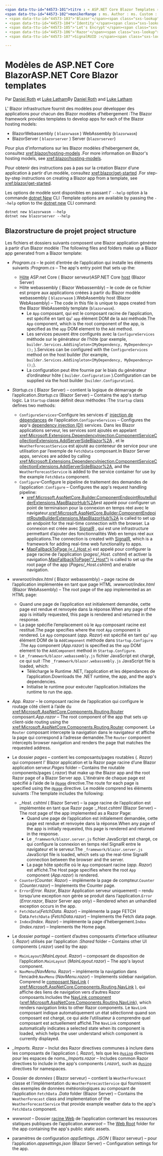 ```yaml
---
<span data-ttu-id="44573-101">titre : « ASP.NET Core Blazor Templates » auteur : Description : « en savoir plus sur Blazor les modèles d’application ASP.net Core et la Blazor structure de projet ».</span><span class="sxs-lookup"><span data-stu-id="44573-101">title: 'ASP.NET Core Blazor templates' author: description: 'Learn about ASP.NET Core Blazor app templates and Blazor project structure.'</span></span>
<span data-ttu-id="44573-102">monikerRange : ms. Author : ms. Custom : ms. Date : No-Loc :</span><span class="sxs-lookup"><span data-stu-id="44573-102">monikerRange: ms.author: ms.custom: ms.date: no-loc:</span></span>
- <span data-ttu-id="44573-103">'Blazor'</span><span class="sxs-lookup"><span data-stu-id="44573-103">'Blazor'</span></span>
- <span data-ttu-id="44573-104">'Identity'</span><span class="sxs-lookup"><span data-stu-id="44573-104">'Identity'</span></span>
- <span data-ttu-id="44573-105">'Let's Encrypt'</span><span class="sxs-lookup"><span data-stu-id="44573-105">'Let's Encrypt'</span></span>
- <span data-ttu-id="44573-106">'Razor'</span><span class="sxs-lookup"><span data-stu-id="44573-106">'Razor'</span></span>
- <span data-ttu-id="44573-107">SignalRUID :</span><span class="sxs-lookup"><span data-stu-id="44573-107">'SignalR' uid:</span></span> 

---
```

# <a name="aspnet-core-blazor-templates"></a><span data-ttu-id="44573-108">Modèles de ASP.NET Core Blazor</span><span class="sxs-lookup"><span data-stu-id="44573-108">ASP.NET Core Blazor templates</span></span>

<span data-ttu-id="44573-109">Par [Daniel Roth](https://github.com/danroth27) et [Luke Latham](https://github.com/guardrex)</span><span class="sxs-lookup"><span data-stu-id="44573-109">By [Daniel Roth](https://github.com/danroth27) and [Luke Latham](https://github.com/guardrex)</span></span>

<span data-ttu-id="44573-110">L' Blazor infrastructure fournit des modèles pour développer des applications pour chacun des Blazor modèles d’hébergement :</span><span class="sxs-lookup"><span data-stu-id="44573-110">The Blazor framework provides templates to develop apps for each of the Blazor hosting models:</span></span>

* Blazor<span data-ttu-id="44573-111">Webassembly ( `blazorwasm` )</span><span class="sxs-lookup"><span data-stu-id="44573-111"> WebAssembly (`blazorwasm`)</span></span>
* Blazor<span data-ttu-id="44573-112">Server ( `blazorserver` )</span><span class="sxs-lookup"><span data-stu-id="44573-112"> Server (`blazorserver`)</span></span>

<span data-ttu-id="44573-113">Pour plus d’informations sur les Blazor modèles d’hébergement de, consultez <xref:blazor/hosting-models> .</span><span class="sxs-lookup"><span data-stu-id="44573-113">For more information on Blazor's hosting models, see <xref:blazor/hosting-models>.</span></span>

<span data-ttu-id="44573-114">Pour obtenir des instructions pas à pas sur la création Blazor d’une application à partir d’un modèle, consultez <xref:blazor/get-started> .</span><span class="sxs-lookup"><span data-stu-id="44573-114">For step-by-step instructions on creating a Blazor app from a template, see <xref:blazor/get-started>.</span></span>

<span data-ttu-id="44573-115">Les options de modèle sont disponibles en passant l' `--help` option à la commande [dotnet New](/dotnet/core/tools/dotnet-new) CLI :</span><span class="sxs-lookup"><span data-stu-id="44573-115">Template options are available by passing the `--help` option to the [dotnet new](/dotnet/core/tools/dotnet-new) CLI command:</span></span>

```dotnetcli
dotnet new blazorwasm --help
dotnet new blazorserver --help
```

## <a name="blazor-project-structure"></a>Blazor<span data-ttu-id="44573-116">structure de projet</span><span class="sxs-lookup"><span data-stu-id="44573-116"> project structure</span></span>

<span data-ttu-id="44573-117">Les fichiers et dossiers suivants composent une Blazor application générée à partir d’un Blazor modèle :</span><span class="sxs-lookup"><span data-stu-id="44573-117">The following files and folders make up a Blazor app generated from a Blazor template:</span></span>

* <span data-ttu-id="44573-118">*Program.cs* &ndash; le point d’entrée de l’application qui installe les éléments suivants :</span><span class="sxs-lookup"><span data-stu-id="44573-118">*Program.cs* &ndash; The app's entry point that sets up the:</span></span>

  * <span data-ttu-id="44573-119">[Hôte](xref:fundamentals/host/generic-host) ASP.net Core ( Blazor serveur)</span><span class="sxs-lookup"><span data-stu-id="44573-119">ASP.NET Core [host](xref:fundamentals/host/generic-host) (Blazor Server)</span></span>
  * <span data-ttu-id="44573-120">Hôte webassembly ( Blazor Webassembly) &ndash; le code de ce fichier est propre aux applications créées à partir du Blazor modèle webassembly ( `blazorwasm` ).</span><span class="sxs-lookup"><span data-stu-id="44573-120">WebAssembly host (Blazor WebAssembly) &ndash; The code in this file is unique to apps created from the Blazor WebAssembly template (`blazorwasm`).</span></span>
    * <span data-ttu-id="44573-121">Le `App` composant, qui est le composant racine de l’application, est spécifié en tant qu' `app` élément DOM de la `Add` méthode.</span><span class="sxs-lookup"><span data-stu-id="44573-121">The `App` component, which is the root component of the app, is specified as the `app` DOM element to the `Add` method.</span></span>
    * <span data-ttu-id="44573-122">Les services peuvent être configurés avec la `ConfigureServices` méthode sur le générateur de l’hôte (par exemple, `builder.Services.AddSingleton<IMyDependency, MyDependency>();` ).</span><span class="sxs-lookup"><span data-stu-id="44573-122">Services can be configured with the `ConfigureServices` method on the host builder (for example, `builder.Services.AddSingleton<IMyDependency, MyDependency>();`).</span></span>
    * <span data-ttu-id="44573-123">La configuration peut être fournie par le biais du générateur d’ordinateur hôte ( `builder.Configuration` ).</span><span class="sxs-lookup"><span data-stu-id="44573-123">Configuration can be supplied via the host builder (`builder.Configuration`).</span></span>

* <span data-ttu-id="44573-124">*Startup.cs* ( Blazor Server) &ndash; contient la logique de démarrage de l’application.</span><span class="sxs-lookup"><span data-stu-id="44573-124">*Startup.cs* (Blazor Server) &ndash; Contains the app's startup logic.</span></span> <span data-ttu-id="44573-125">La `Startup` classe définit deux méthodes :</span><span class="sxs-lookup"><span data-stu-id="44573-125">The `Startup` class defines two methods:</span></span>

  * <span data-ttu-id="44573-126">`ConfigureServices`&ndash;Configure les services d' [injection de dépendances](xref:fundamentals/dependency-injection) de l’application.</span><span class="sxs-lookup"><span data-stu-id="44573-126">`ConfigureServices` &ndash; Configures the app's [dependency injection (DI)](xref:fundamentals/dependency-injection) services.</span></span> <span data-ttu-id="44573-127">Dans les Blazor applications serveur, les services sont ajoutés en appelant <xref:Microsoft.Extensions.DependencyInjection.ComponentServiceCollectionExtensions.AddServerSideBlazor%2A> , et le `WeatherForecastService` est ajouté au conteneur de service pour une utilisation par l’exemple de `FetchData` composant.</span><span class="sxs-lookup"><span data-stu-id="44573-127">In Blazor Server apps, services are added by calling <xref:Microsoft.Extensions.DependencyInjection.ComponentServiceCollectionExtensions.AddServerSideBlazor%2A>, and the `WeatherForecastService` is added to the service container for use by the example `FetchData` component.</span></span>
  * <span data-ttu-id="44573-128">`Configure`&ndash;Configure le pipeline de traitement des demandes de l’application :</span><span class="sxs-lookup"><span data-stu-id="44573-128">`Configure` &ndash; Configures the app's request handling pipeline:</span></span>
    * <span data-ttu-id="44573-129"><xref:Microsoft.AspNetCore.Builder.ComponentEndpointRouteBuilderExtensions.MapBlazorHub%2A>est appelé pour configurer un point de terminaison pour la connexion en temps réel avec le navigateur.</span><span class="sxs-lookup"><span data-stu-id="44573-129"><xref:Microsoft.AspNetCore.Builder.ComponentEndpointRouteBuilderExtensions.MapBlazorHub%2A> is called to set up an endpoint for the real-time connection with the browser.</span></span> <span data-ttu-id="44573-130">La connexion est créée avec [SignalR](xref:signalr/introduction) , qui est une infrastructure permettant d’ajouter des fonctionnalités Web en temps réel aux applications.</span><span class="sxs-lookup"><span data-stu-id="44573-130">The connection is created with [SignalR](xref:signalr/introduction), which is a framework for adding real-time web functionality to apps.</span></span>
    * <span data-ttu-id="44573-131">[MapFallbackToPage (« /_Host »)](xref:Microsoft.AspNetCore.Builder.RazorPagesEndpointRouteBuilderExtensions.MapFallbackToPage*) est appelé pour configurer la page racine de l’application (*pages/_Host. cshtml*) et activer la navigation.</span><span class="sxs-lookup"><span data-stu-id="44573-131">[MapFallbackToPage("/_Host")](xref:Microsoft.AspNetCore.Builder.RazorPagesEndpointRouteBuilderExtensions.MapFallbackToPage*) is called to set up the root page of the app (*Pages/_Host.cshtml*) and enable navigation.</span></span>

* <span data-ttu-id="44573-132">*wwwroot/index.html* ( Blazor webassembly) &ndash; page racine de l’application implémentée en tant que page HTML :</span><span class="sxs-lookup"><span data-stu-id="44573-132">*wwwroot/index.html* (Blazor WebAssembly) &ndash; The root page of the app implemented as an HTML page:</span></span>
  * <span data-ttu-id="44573-133">Quand une page de l’application est initialement demandée, cette page est rendue et renvoyée dans la réponse.</span><span class="sxs-lookup"><span data-stu-id="44573-133">When any page of the app is initially requested, this page is rendered and returned in the response.</span></span>
  * <span data-ttu-id="44573-134">La page spécifie l’emplacement où le `App` composant racine est restitué.</span><span class="sxs-lookup"><span data-stu-id="44573-134">The page specifies where the root `App` component is rendered.</span></span> <span data-ttu-id="44573-135">Le `App` composant (*app. Razor*) est spécifié en tant qu' `app` élément DOM de la `AddComponent` méthode dans `Startup.Configure` .</span><span class="sxs-lookup"><span data-stu-id="44573-135">The `App` component (*App.razor*) is specified as the `app` DOM element to the `AddComponent` method in `Startup.Configure`.</span></span>
  * <span data-ttu-id="44573-136">Le `_framework/blazor.webassembly.js` fichier JavaScript est chargé, ce qui suit :</span><span class="sxs-lookup"><span data-stu-id="44573-136">The `_framework/blazor.webassembly.js` JavaScript file is loaded, which:</span></span>
    * <span data-ttu-id="44573-137">Télécharge le Runtime .NET, l’application et les dépendances de l’application.</span><span class="sxs-lookup"><span data-stu-id="44573-137">Downloads the .NET runtime, the app, and the app's dependencies.</span></span>
    * <span data-ttu-id="44573-138">Initialise le runtime pour exécuter l’application.</span><span class="sxs-lookup"><span data-stu-id="44573-138">Initializes the runtime to run the app.</span></span>

* <span data-ttu-id="44573-139">*App. Razor* &ndash; le composant racine de l’application qui configure le routage côté client à l’aide du <xref:Microsoft.AspNetCore.Components.Routing.Router> composant.</span><span class="sxs-lookup"><span data-stu-id="44573-139">*App.razor* &ndash; The root component of the app that sets up client-side routing using the <xref:Microsoft.AspNetCore.Components.Routing.Router> component.</span></span> <span data-ttu-id="44573-140">Le `Router` composant intercepte la navigation dans le navigateur et affiche la page qui correspond à l’adresse demandée.</span><span class="sxs-lookup"><span data-stu-id="44573-140">The `Router` component intercepts browser navigation and renders the page that matches the requested address.</span></span>

* <span data-ttu-id="44573-141">Le dossier *pages* &ndash; contient les composants/pages routables (*. Razor*) qui composent l' Blazor application et la Razor page racine d’une Blazor application serveur.</span><span class="sxs-lookup"><span data-stu-id="44573-141">*Pages* folder &ndash; Contains the routable components/pages (*.razor*) that make up the Blazor app and the root Razor page of a Blazor Server app.</span></span> <span data-ttu-id="44573-142">L’itinéraire de chaque page est spécifié à l’aide de la [`@page`](xref:mvc/views/razor#page) directive.</span><span class="sxs-lookup"><span data-stu-id="44573-142">The route for each page is specified using the [`@page`](xref:mvc/views/razor#page) directive.</span></span> <span data-ttu-id="44573-143">Le modèle comprend les éléments suivants :</span><span class="sxs-lookup"><span data-stu-id="44573-143">The template includes the following:</span></span>
  * <span data-ttu-id="44573-144">*_Host. cshtml* ( Blazor Server) &ndash; la page racine de l’application est implémentée en tant que Razor page :</span><span class="sxs-lookup"><span data-stu-id="44573-144">*_Host.cshtml* (Blazor Server) &ndash; The root page of the app implemented as a Razor Page:</span></span>
    * <span data-ttu-id="44573-145">Quand une page de l’application est initialement demandée, cette page est rendue et renvoyée dans la réponse.</span><span class="sxs-lookup"><span data-stu-id="44573-145">When any page of the app is initially requested, this page is rendered and returned in the response.</span></span>
    * <span data-ttu-id="44573-146">Le `_framework/blazor.server.js` fichier JavaScript est chargé, ce qui configure la connexion en temps réel SignalR entre le navigateur et le serveur.</span><span class="sxs-lookup"><span data-stu-id="44573-146">The `_framework/blazor.server.js` JavaScript file is loaded, which sets up the real-time SignalR connection between the browser and the server.</span></span>
    * <span data-ttu-id="44573-147">La page hôte spécifie où le `App` composant racine (*app. Razor*) est affiché.</span><span class="sxs-lookup"><span data-stu-id="44573-147">The Host page specifies where the root `App` component (*App.razor*) is rendered.</span></span>
  * <span data-ttu-id="44573-148">`Counter`(*Counter. Razor*) &ndash; implémente la page de compteur.</span><span class="sxs-lookup"><span data-stu-id="44573-148">`Counter` (*Counter.razor*) &ndash; Implements the Counter page.</span></span>
  * <span data-ttu-id="44573-149">`Error`(*Error. Razor*, Blazor Application serveur uniquement) &ndash; rendu lorsqu’une exception non gérée se produit dans l’application.</span><span class="sxs-lookup"><span data-stu-id="44573-149">`Error` (*Error.razor*, Blazor Server app only) &ndash; Rendered when an unhandled exception occurs in the app.</span></span>
  * <span data-ttu-id="44573-150">`FetchData`(*FetchData. Razor*) &ndash; implémente la page FETCH Data.</span><span class="sxs-lookup"><span data-stu-id="44573-150">`FetchData` (*FetchData.razor*) &ndash; Implements the Fetch data page.</span></span>
  * <span data-ttu-id="44573-151">`Index`(*Index. Razor*) &ndash; implémente la page d’hébergement.</span><span class="sxs-lookup"><span data-stu-id="44573-151">`Index` (*Index.razor*) &ndash; Implements the Home page.</span></span>

* <span data-ttu-id="44573-152">Le dossier *partagé* &ndash; contient d’autres composants d’interface utilisateur (*. Razor*) utilisés par l’application :</span><span class="sxs-lookup"><span data-stu-id="44573-152">*Shared* folder &ndash; Contains other UI components (*.razor*) used by the app:</span></span>
  * <span data-ttu-id="44573-153">`MainLayout`(*MainLayout. Razor*) &ndash; composant de disposition de l’application.</span><span class="sxs-lookup"><span data-stu-id="44573-153">`MainLayout` (*MainLayout.razor*) &ndash; The app's layout component.</span></span>
  * <span data-ttu-id="44573-154">`NavMenu`(*NavMenu. Razor*) &ndash; implémente la navigation dans l’encadré.</span><span class="sxs-lookup"><span data-stu-id="44573-154">`NavMenu` (*NavMenu.razor*) &ndash; Implements sidebar navigation.</span></span> <span data-ttu-id="44573-155">Comprend le [composant NavLink](xref:blazor/routing#navlink-component) ( <xref:Microsoft.AspNetCore.Components.Routing.NavLink> ), qui affiche des liens de navigation vers d’autres Razor composants.</span><span class="sxs-lookup"><span data-stu-id="44573-155">Includes the [NavLink component](xref:blazor/routing#navlink-component) (<xref:Microsoft.AspNetCore.Components.Routing.NavLink>), which renders navigation links to other Razor components.</span></span> <span data-ttu-id="44573-156">Le `NavLink` composant indique automatiquement un état sélectionné quand son composant est chargé, ce qui aide l’utilisateur à comprendre quel composant est actuellement affiché.</span><span class="sxs-lookup"><span data-stu-id="44573-156">The `NavLink` component automatically indicates a selected state when its component is loaded, which helps the user understand which component is currently displayed.</span></span>

* <span data-ttu-id="44573-157">*_Imports. Razor* &ndash; Inclut des Razor directives communes à inclure dans les composants de l’application (*. Razor*), tels que les [`@using`](xref:mvc/views/razor#using) directives pour les espaces de noms.</span><span class="sxs-lookup"><span data-stu-id="44573-157">*_Imports.razor* &ndash; Includes common Razor directives to include in the app's components (*.razor*), such as [`@using`](xref:mvc/views/razor#using) directives for namespaces.</span></span>

* <span data-ttu-id="44573-158">Dossier de *données* ( Blazor serveur) &ndash; contient la `WeatherForecast` classe et l’implémentation du `WeatherForecastService` qui fournissent des exemples de données météorologiques au composant de l’application `FetchData` .</span><span class="sxs-lookup"><span data-stu-id="44573-158">*Data* folder (Blazor Server) &ndash; Contains the `WeatherForecast` class and implementation of the `WeatherForecastService` that provide example weather data to the app's `FetchData` component.</span></span>

* <span data-ttu-id="44573-159">*wwwroot* &ndash; Dossier [racine Web](xref:fundamentals/index#web-root) de l’application contenant les ressources statiques publiques de l’application.</span><span class="sxs-lookup"><span data-stu-id="44573-159">*wwwroot* &ndash; The [Web Root](xref:fundamentals/index#web-root) folder for the app containing the app's public static assets.</span></span>

* <span data-ttu-id="44573-160">paramètres de configuration *appSettings. JSON* ( Blazor serveur) &ndash; pour l’application.</span><span class="sxs-lookup"><span data-stu-id="44573-160">*appsettings.json* (Blazor Server) &ndash; Configuration settings for the app.</span></span>
